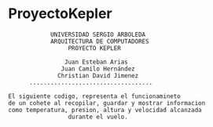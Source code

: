 # ProyectoKepler

 
                UNIVERSIDAD SERGIO ARBOLEDA
                ARQUITECTURA DE COMPUTADORES
                     PROYECTO KEPLER
            
                    Juan Esteban Arias
                   Juan Camilo Hernández
                  Christian David Jimenez
          ...................................    
   
    El siguiente codigo, representa el funcionamineto
    de un cohete al recopilar, guardar y mostrar informacion 
    como temperatura, presion, altura y velocidad alcanzada
                     durante el vuelo.
